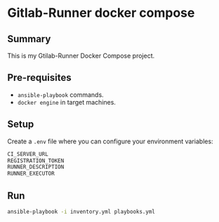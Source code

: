 # Gitlab-Runner docker compose
## Summary
This is my Gtilab-Runner Docker Compose project.
## Pre-requisites
- `ansible-playbook` commands.
- `docker engine` in target machines.
## Setup
Create a `.env` file where you can configure your environment variables:
```sh
CI_SERVER_URL
REGISTRATION_TOKEN
RUNNER_DESCRIPTION
RUNNER_EXECUTOR
```
## Run
```sh
ansible-playbook -i inventory.yml playbooks.yml
```